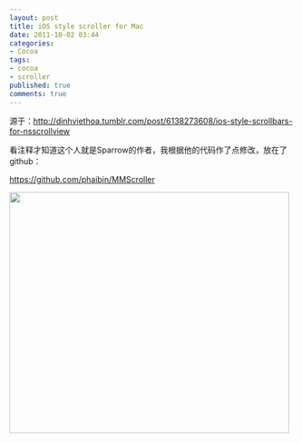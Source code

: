 ```yaml
---
layout: post
title: iOS style scroller for Mac
date: 2011-10-02 03:44
categories:
- Cocoa
tags:
- cocoa
- scroller
published: true
comments: true
---
```

<p>源于：<a href="http://dinhviethoa.tumblr.com/post/6138273608/ios-style-scrollbars-for-nsscrollview">http://dinhviethoa.tumblr.com/post/6138273608/ios-style-scrollbars-for-nsscrollview</a></p>

<p>看注释才知道这个人就是Sparrow的作者，我根据他的代码作了点修改，放在了github：</p>

<p><a href="https://github.com/phaibin/MMScroller">https://github.com/phaibin/MMScroller</a></p>

<p><a href="http://phaibin.tk/wp-content/uploads/2011/10/MMScroller.png"><img class="alignnone size-full wp-image-989598" title="MMScroller" src="http://phaibin.tk/wp-content/uploads/2011/10/MMScroller.png" alt="" width="493" height="425" /></a></p>
